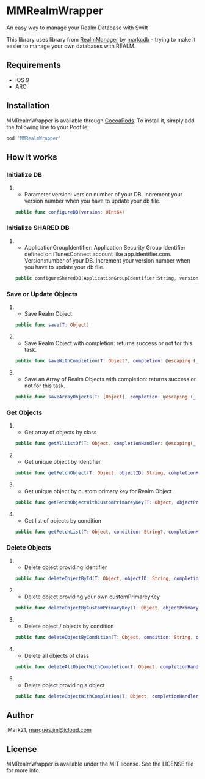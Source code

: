# MMRealmWrapper
An easy way to manage your Realm Database with Swift

This library uses library from [RealmManager](https://github.com/markcdb/RealmManager) by [markcdb](https://github.com/markcdb) - trying to make it easier to manage your own databases with REALM. 

## Requirements

- iOS 9 
- ARC

## Installation

MMRealmWrapper is available through [CocoaPods](http://cocoapods.org). To install
it, simply add the following line to your Podfile:

```ruby
pod 'MMRealmWrapper'
```
## How it works

### Initialize DB

1. - Parameter version: version number of your DB. Increment your version number when you have to update your db file.

    ```swift
    public func configureDB(version: UInt64) 
    ```
    
### Initialize SHARED DB

1. - ApplicationGroupIdentifier: Application Security Group Identifier defined on iTunesConnect account like app.identifier.com. Version:number of your DB. Increment your version number when you have to update your db file.

    ```swift
    public configureSharedDB(ApplicationGroupIdentifier:String, version: UInt64)
    ```

### Save or Update Objects

1.  - Save Realm Object
    ```swift
    public func save(T: Object)
    ```
    
2.  - Save Realm Object with completion: returns success or not for this task.
    ```swift
    public func saveWithCompletion(T: Object?, completion: @escaping (_ success : Bool) -> Void) 
    ```
    
3.  - Save an Array of Realm Objects with completion: returns success or not for this task.
    ```swift
    public func saveArrayObjects(T: [Object], completion: @escaping (_ success : Bool) -> Void) 
    ```

### Get Objects

1.  - Get array of objects by class
    ```swift
    public func getAllListOf(T: Object, completionHandler: @escaping(_ result:[Object]) -> Void)
    ```
    
2.  - Get unique object by Identifier
    ```swift
    public func getFetchObject(T: Object, objectID: String, completionHandler: @escaping(_ result:Object?) -> Void)
    ```
    
3.  - Get unique object by custom primary key for Realm Object
    ```swift
    public func getFetchObjectWithCustomPrimareyKey(T: Object, objectPrimaryKey: String, objectPrimaryKeyValue: String, completionHandler: @escaping(_ result:Object?) -> Void)
    ```
    
4.  - Get list of objects by condition
    ```swift
    public func getFetchList(T: Object, condition: String?, completionHandler: @escaping(_ result:[Object]) -> Void)
    ```
    
### Delete Objects

1.  - Delete object providing Identifier
    ```swift
    public func deleteObjectById(T: Object, objectID: String, completionHandler: @escaping(_ success:Bool) -> Void)
    ```
    
2.  - Delete object providing your own customPrimareyKey
    ```swift
    public func deleteObjectByCustomPrimaryKey(T: Object, objectPrimaryKey: String, objectPrimaryKeyValue: String, completionHandler: @escaping(_ success:Bool) -> Void)
    ```
    
3.  - Delete object / objects by condition
    ```swift
    public func deleteObjectByCondition(T: Object, condition: String, completionHandler: @escaping(_ success:Bool) -> Void)
    ```
    
4.  - Delete all objects of class
    ```swift
    public func deleteAllObjectWithCompletion(T: Object, completionHandler: @escaping(_ success:Bool) -> Void)
    ```
    
5.  - Delete object providing a object
    ```swift
    public func deleteObjectWithCompletion(T: Object, completionHandler: @escaping(_ success:Bool) -> Void)
    ```

## Author

iMark21, marques.jm@icloud.com

## License

MMRealmWrapper is available under the MIT license. See the LICENSE file for more info.

